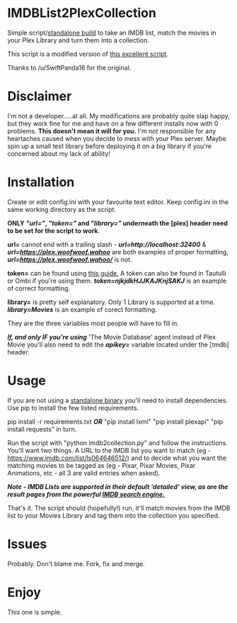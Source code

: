 # IMDBList2PlexCollection
Simple script/[standalone build](https://github.com/deva5610/IMDBList2PlexCollection/releases/tag/v.1) to take an IMDB list, match the movies in your Plex Library and turn them into a collection.

This script is a modified version of [this excellent script](https://gist.github.com/JonnyWong16/f5b9af386ea58e19bf18c09f2681df23).

Thanks to /u/SwiftPanda16 for the original.

# Disclaimer
I'm not a developer.....at all. My modifications are probably quite slap happy, but they work fine for me and have on a few
different installs now with 0 problems. **This doesn't mean it will for you.** I'm not responsible for any heartaches caused when you
decide to mess with your Plex server. Maybe spin up a small test library before deploying it on a big library if you're concerned
about my lack of ability!

# Installation
Create or edit config.ini with your favourite text editor. Keep config.ini in the same working directory as the script. 

**ONLY _"url="_, _"token="_ and _"library="_ underneath the [plex] header need to be set for the script to work**.

**url=** cannot end with a trailing slash - _**url=http://localhost:32400**_ & _**url=https://plex.woofwoof.wahoo**_ are both 
examples of proper formatting, _**url=https://plex.woofwoof.wahoo/**_ is not.

**token=** can be found using [this guide.](https://support.plex.tv/articles/204059436-finding-an-authentication-token-x-plex-token/)
A token can also be found in Tautulli or Ombi if you're using them. _**token=njkjdkHJJKAJKnjSAKJ**_ is an example of correct formatting.

**library=** is pretty self explanatory. Only 1 Library is supported at a time. _**library=Movies**_ is an example of corect formatting.

They are the three variables most people will have to fill in.

**_If, and only IF you're using_** 'The Movie Database' agent instead of Plex Movie you'll also need to edit the _**apikey=**_ variable
located under the [tmdb] header.

# Usage
If you are not using a [standalone binary](https://github.com/deva5610/IMDBList2PlexCollection/releases/tag/v.1) you'll need to install dependencies. Use pip to install the few listed requirements.

pip install -r requirements.txt **_OR_** "pip install lxml" "pip install plexapi" "pip install requests" in turn.

Run the script with "python imdb2collection.py" and follow the instructions. You'll want two things. A URL to the IMDB list you want to match (eg - https://www.imdb.com/list/ls064646512/) and to decide what you want the matching movies to be tagged as
(eg - Pixar, Pixar Movies, Pixar Animations, etc - all 3 are valid entries when asked).

***Note - IMDB Lists are supported in their default 'detailed' view, as are the result pages from the powerful [IMDB search engine.](https://www.imdb.com/search/title/)***

That's it. The script should (hopefully!) run, it'll match movies from the IMDB list to your Movies Library and tag them into the
collection you specified.

# Issues
Probably. Don't blame me. Fork, fix and merge.

# Enjoy
This one is simple.
